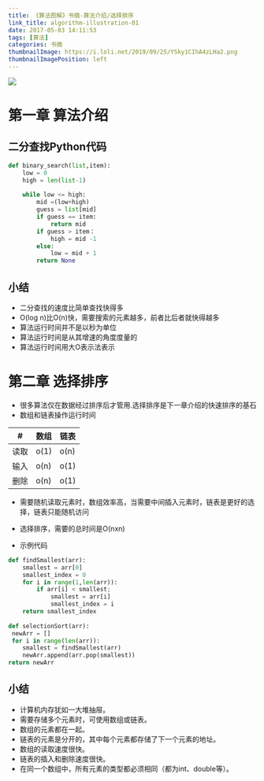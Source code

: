 ```yaml
---
title: 《算法图解》书摘-算法介绍/选择排序
link_title: algorithm-illustration-01
date: 2017-05-03 14:11:53
tags: [算法]
categories: 书摘
thumbnailImage: https://i.loli.net/2019/09/25/YSky1CIhA4zLHa2.png	
thumbnailImagePosition: left
---
```

<!-- toc -->
<!-- more -->
![](https://i.loli.net/2019/09/25/YSky1CIhA4zLHa2.png)

# 第一章 算法介绍

## 二分查找Python代码
```python
def binary_search(list,item):
    low = 0
    high = len(list-1)
    
    while low <= high:
        mid =(low+high)
        guess = list[mid]
        if guess == item:
            return mid
        if guess > item：
            high = mid -1
        else:
            low = mid + 1
        return None    
```

## 小结
- 二分查找的速度比简单查找快得多
- O(log n)比O(n)快，需要搜索的元素越多，前者比后者就快得越多
- 算法运行时间并不是以秒为单位
- 算法运行时间是从其增速的角度度量的
- 算法运行时间用大O表示法表示

# 第二章 选择排序
- 很多算法仅在数据经过排序后才管用.选择排序是下一章介绍的快速排序的基石
- 数组和链表操作运行时间

#|数组 |链表
---|---|---
读取 | o(1)|o(n)
输入 | o(n)|o(1)
删除|o(n)|o(1)

- 需要随机读取元素时，数组效率高，当需要中间插入元素时，链表是更好的选择，链表只能随机访问

- 选择排序，需要的总时间是O(nxn)

- 示例代码
```python
def findSmallest(arr):
    smallest = arr[0]
    smallest_index = 0
    for i in range(1,len(arr)):
        if arr[i] < smallest;
            smallest = arr[i]
            smallest_index = i
    return smallest_index
    
def selectionSort(arr):
 newArr = []
 for i in range(len(arr)):
    smallest = findSmallest(arr)
    newArr.append(arr.pop(smallest))
return newArr    
```
## 小结
- 计算机内存犹如一大堆抽屉。
- 需要存储多个元素时，可使用数组或链表。
- 数组的元素都在一起。
- 链表的元素是分开的，其中每个元素都存储了下一个元素的地址。
- 数组的读取速度很快。
- 链表的插入和删除速度很快。
- 在同一个数组中，所有元素的类型都必须相同（都为int、double等）。


